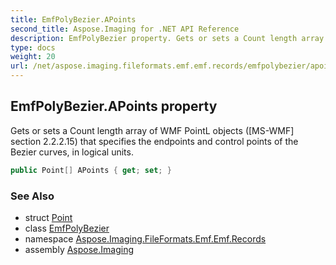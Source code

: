```yaml
---
title: EmfPolyBezier.APoints
second_title: Aspose.Imaging for .NET API Reference
description: EmfPolyBezier property. Gets or sets a Count length array of WMF PointL objects MSWMF section 2.2.2.15 that specifies the endpoints and control points of the Bezier curves in logical units
type: docs
weight: 20
url: /net/aspose.imaging.fileformats.emf.emf.records/emfpolybezier/apoints/
---
```

## EmfPolyBezier.APoints property

Gets or sets a Count length array of WMF PointL objects ([MS-WMF] section 2.2.2.15) that specifies the endpoints and control points of the Bezier curves, in logical units.

```csharp
public Point[] APoints { get; set; }
```

### See Also

* struct [Point](../../../aspose.imaging/point/)
* class [EmfPolyBezier](../)
* namespace [Aspose.Imaging.FileFormats.Emf.Emf.Records](../../emfpolybezier/)
* assembly [Aspose.Imaging](../../../)



